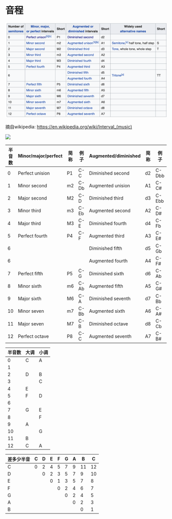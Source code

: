 # 音程

![](../images/basic/interval_wikipedia.png)

摘自wikipedia: https://en.wikipedia.org/wiki/Interval_(music)

![](../../images/guitar/interval_book.png)

| 半音数 | Minor/major/perfect | 简称 | 例子 | Augmented/diminished | 简称 | 例子  |
| ------ | ------------------- | ---- | ---- | -------------------- | ---- | ----- |
| 0      | Perfect unision     | P1   | C-C  | Diminished second    | d2   | C-Dbb |
| 1      | Minor second        | m2   | C-Db | Augmented unision    | A1   | C-C#  |
| 2      | Major second        | M2   | C-D  | Diminished third     | d3   | C-Ebb |
| 3      | Minor third         | m3   | C-Eb | Augmented second     | A2   | C-D#  |
| 4      | Major third         | M3   | C-E  | Diminished fourth    | d4   | C-Fb  |
| 5      | Perfect fourth      | P4   | C-F  | Augmented third      | A3   | C-E#  |
| 6      |                     |      |      | Diminished fifth     | d5   | C-Gb  |
| 6      |                     |      |      | Augmented fourth     | A4   | C-F#  |
| 7      | Perfect fifth       | P5   | C-G  | Diminished sixth     | d6   | C-Ab  |
| 8      | Minor sixth         | m6   | C-Ab | Augmented fifth      | A5   | C-G#  |
| 9      | Major sixth         | M6   | C-A  | Diminished seventh   | d7   | C-Bb  |
| 10     | Minor seven         | m7   | C-Bb | Augmented sixth      | A6   | C-A#  |
| 11     | Major seven         | M7   | C-B  | Diminished octave    | d8   | C-Cb  |
| 12     | Perfect octave      | P8   | C-C  | Augmented seventh    | A7   | C-B#  |


| 半音数 | 大调 | 小调 |
| ------ | ---- | ---- |
| 0      | C    | A    |
| 1      |      |      |
| 2      | D    | B    |
| 3      |      | C    |
| 4      | E    |      |
| 5      | F    | D    |
| 6      |      |      |
| 7      | G    | E    |
| 8      |      | F    |
| 9      | A    |      |
| 10     |      | G    |
| 11     | B    |      |
| 12     | C    | A    |

| 差多少半音 | C   | D   | E   | F   | G   | A   | B   | C |
| ---------- | --- | --- | --- | --- | --- | --- | --- | ----- |
| C          | 0   | 2   | 4   | 5   | 7   | 9   | 11  | 12    |
| D          |     | 0   | 2   | 3   | 5   | 7   | 9   | 10    |
| E          |     |     | 0   | 1   | 3   | 5   | 7   | 8     |
| F          |     |     |     | 0   | 2   | 4   | 6   | 7     |
| G          |     |     |     |     | 0   | 2   | 4   | 5     |
| A          |     |     |     |     |     | 0   | 2   | 3     |
| B          |     |     |     |     |     |     | 0   | 1     |
